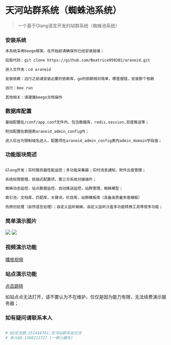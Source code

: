 # 天河站群系统（蜘蛛池系统）

> 一个基于Glang语言开发的站群系统（蜘蛛池系统）

### 安装系统

``` bash
本系统采用beego框架，在开始前请确保你已经安装就绪；

拉取代码：git clone https://github.com/Beatrice950201/araneid.git

进入文件夹：cd araneid

安装依赖：远行之前请安装必要的依赖库，go的依赖相对简单，哪里报错，安装那个依赖

远行：bee run

其他相关：请遵循beego文档操作
```

### 数据库配置
``` bash
基础配置在/conf/app.conf文件内，包含数据库，redis,session,百度推送等；

附加配置在数据表araneid_admin_config内；

进入后台为限制域名进入，配置项在araneid_admin_config表内admin_domain字段值；
```

### 功能版块简述
``` bash

Glang开发；实时服务器性能监控；多功能采集器；实时消息通知，附件云盘管理；

系统权限管理，拔插式配置项，第三方系统对接插件；

蜘蛛动态监控，站点数据监控，自动推送监控，站群管理，蜘蛛模型；

索引池，文档库，匹配库，关键词，栏目库，站群模板库（具备高质量多套模板）

伪原创处理（自然语言处理）；自定义监听蜘蛛，自定义监听沙盒多功能转换工具等很多功能；

```
### 简单演示图片

![](http://preview.bkybj.com/araneid_01.png?imageView2/2/w/1012)
![](http://preview.bkybj.com/araneid_02.png?imageView2/2/w/1012)

### 视频演示功能

[播放视频](http://static.bkybj.com/luJ7-SzbU8iQl255B6bhAPuex8na)

### 站点演示功能

[点击跳转](http://admin.liruoxi.cn/)

如站点点无法打开，请不要认为不在维护，仅仅是因为能力有限，无法续费演示服务器；

### 如有疑问请联系本人

``` bash

# QQ交流群:251418781;天河站群系统交流
# 本人QQ:1368213727 (一根小腿毛)

```
